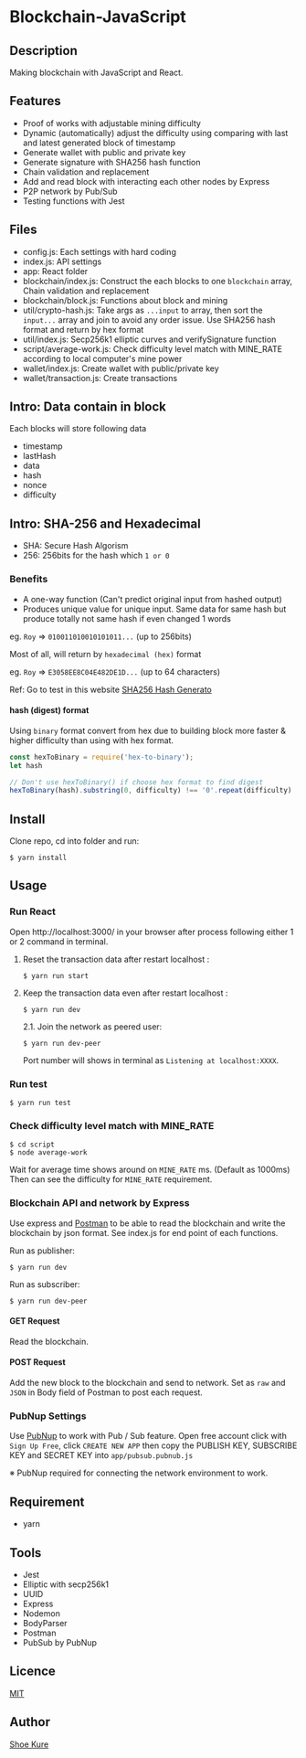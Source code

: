 # Blockchain-JavaScript

## Description

Making blockchain with JavaScript and React.

## Features

- Proof of works with adjustable mining difficulty
- Dynamic (automatically) adjust the difficulty using comparing with last and latest generated block of timestamp
- Generate wallet with public and private key
- Generate signature with SHA256 hash function
- Chain validation and replacement
- Add and read block with interacting each other nodes by Express
- P2P network by Pub/Sub
- Testing functions with Jest

## Files

- config.js: Each settings with hard coding
- index.js: API settings
- app: React folder
- blockchain/index.js: Construct the each blocks to one `blockchain` array, Chain validation and replacement
- blockchain/block.js: Functions about block and mining
- util/crypto-hash.js: Take args as `...input` to array, then sort the `input...` array and join to avoid any order issue. Use SHA256 hash format and return by hex format
- util/index.js: Secp256k1 elliptic curves and verifySignature function
- script/average-work.js: Check difficulty level match with MINE_RATE according to local computer's mine power
- wallet/index.js: Create wallet with public/private key
- wallet/transaction.js: Create transactions

## Intro: Data contain in block

Each blocks will store following data

- timestamp
- lastHash
- data
- hash
- nonce
- difficulty

## Intro: SHA-256 and Hexadecimal

- SHA: Secure Hash Algorism
- 256: 256bits for the hash which `1 or 0`

### Benefits

- A one-way function (Can't predict original input from hashed output)
- Produces unique value for unique input. Same data for same hash but produce totally not same hash if even changed 1 words

eg.
`Roy` => `010011010010101011...` (up to 256bits)

Most of all, will return by `hexadecimal (hex)` format

eg.
`Roy` => `E3058EE8C04E482DE1D...` (up to 64 characters)

Ref: Go to test in this website [SHA256 Hash Generato](https://passwordsgenerator.net/sha256-hash-generator/)

#### hash (digest) format

Using `binary` format convert from hex due to building block more faster & higher difficulty than using with hex format.

```blockchain/block.js
const hexToBinary = require('hex-to-binary');
let hash

// Don't use hexToBinary() if choose hex format to find digest
hexToBinary(hash).substring(0, difficulty) !== '0'.repeat(difficulty)
```

## Install

Clone repo, cd into folder and run:

```
$ yarn install
```

## Usage

### Run React

Open http://localhost:3000/ in your browser after process following either 1 or 2 command in terminal.

1. Reset the transaction data after restart localhost :

   `$ yarn run start`

2. Keep the transaction data even after restart localhost :

   `$ yarn run dev`

   2.1. Join the network as peered user:

   `$ yarn run dev-peer`

   Port number will shows in terminal as `Listening at localhost:XXXX`.

### Run test

`$ yarn run test`

### Check difficulty level match with MINE_RATE

```console
$ cd script
$ node average-work
```

Wait for average time shows around on `MINE_RATE` ms. (Default as 1000ms)
Then can see the difficulty for `MINE_RATE` requirement.

### Blockchain API and network by Express

Use express and [Postman](https://www.getpostman.com/) to be able to read the blockchain and write the blockchain by json format.
See index.js for end point of each functions.

Run as publisher:

`$ yarn run dev`

Run as subscriber:

`$ yarn run dev-peer`

#### GET Request

Read the blockchain.

#### POST Request

Add the new block to the blockchain and send to network.
Set as `raw` and `JSON` in Body field of Postman to post each request.

### PubNup Settings

Use [PubNup](https://www.pubnub.com/) to work with Pub / Sub feature.
Open free account click with `Sign Up Free`, click `CREATE NEW APP` then copy the PUBLISH KEY, SUBSCRIBE KEY and SECRET KEY into `app/pubsub.pubnub.js`

※ PubNup required for connecting the network environment to work.

## Requirement

- yarn

## Tools

- Jest
- Elliptic with secp256k1
- UUID
- Express
- Nodemon
- BodyParser
- Postman
- PubSub by PubNup

## Licence

[MIT](./LICENSE.txt)

## Author

[Shoe Kure](https://github.com/roy1210)
